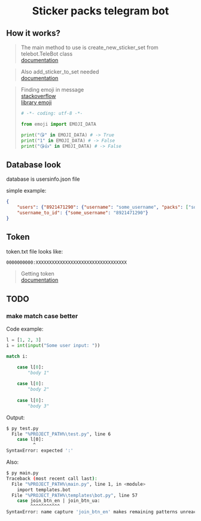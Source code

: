 # <p align="center">Sticker packs telegram bot</p>

## How it works?

> The main method to use is create_new_sticker_set from telebot.TeleBot class <br>
> [documentation](https://core.telegram.org/bots/api#createnewstickerset)

> Also add_sticker_to_set needed <br>
> [documentation](https://core.telegram.org/bots/api#addstickertoset)

> Finding emoji in message <br>
> [stackoverflow](https://stackoverflow.com/questions/36216665/find-there-is-an-emoji-in-a-string-in-python3) <br>
> [library emoji](https://pypi.org/project/emoji/)
> ```python
> # -*- coding: utf-8 -*-
>
> from emoji import EMOJI_DATA
>
> print("😘" in EMOJI_DATA) # -> True
> print("1" in EMOJI_DATA) # -> False
> print("😘👍" in EMOJI_DATA) # -> False
> ```

## Database look

database is usersinfo.json file

simple example:

```json
{
    "users": {"8921471290": {"username": "some_username", "packs": ["some_pack1", "another_pack2", "etc"], "language": "en", "status": null}},
    "username_to_id": {"some_username": "8921471290"}
}
```

## Token

token.txt file looks like:

```txt
0000000000:XXXXXXXXXXXXXXXXXXXXXXXXXXXXXXXXXX
```

> Getting token <br>
> [documentation](https://core.telegram.org/api)

## TODO

### make match case better

Code example:

```python
l = [1, 2, 3]
i = int(input("Some user input: "))

match i:

    case l[0]:
        "body 1"
    
    case l[0]:
        "body 2"
    
    case l[0]:
        "body 3"
```

Output:

```bash
$ py test.py
  File "%PROJECT_PATH%\test.py", line 6
    case l[0]:
          ^
SyntaxError: expected ':'
```

Also:

```bash
$ py main.py
Traceback (most recent call last):
  File "%PROJECT_PATH%\main.py", line 1, in <module>
    import templates.bot
  File "%PROJECT_PATH%\templates\bot.py", line 57
    case join_btn_en | join_btn_ua:
         ^^^^^^^^^^^
SyntaxError: name capture 'join_btn_en' makes remaining patterns unreachable
```